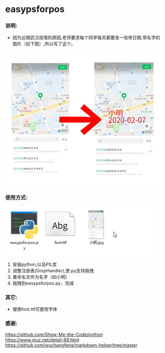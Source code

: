 # easypsforpos

### 说明:
* 因为近期武汉疫情的原因,老师要求每个同学每天都要发一张带日期,带名字的图片（如下图）,所以写了这个。

![](./help/help1.jpg)

### 使用方式:
![](./help/help2.gif)

1. 安装python,以及PIL库
2. 调整注册表(DropHandler),使.py支持拖拽
3. 重命名文件为名字（如小明）
4. 拖拽到easypsforpos.py，完成

### 其它:
* 替换font.ttf可更改字体

### 感谢:
<https://github.com/Show-Me-the-Code/python>  
<https://www.xtuz.net/detail-68.html>  
<https://github.com/wuchangfeng/markdown-helper/tree/master>  
